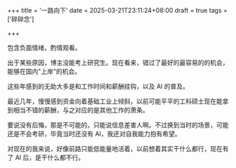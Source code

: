+++
title = '一路向下'
date = 2025-03-21T23:11:24+08:00
draft = true
tags = ['碎碎念']

+++

包含负面情绪，酌情观看。  

出于某些原因，博主没能考上研究生。现在看来，错过了最好的最容易的的机会，能够在国内"上岸"的机会。  

这些年感到的无助大多是和工作时间和薪酬挂钩，以及 AI 的普及。  

最近几年，慢慢感到资金向着基础工业上倾斜，以前可能平平的工科硕士现在能拿到相当不错的薪酬，与之对应的是其他工作的萧条。  

要说没有后悔，那是不可能的，只能说信息差害人啊。不过换到当时的场景，可能还是不会考研，毕竟当时还没有 AI，我还对自我能力抱有希望。  

对现在的我来说，好像前路只能低能量地活着，以前想着其实干什么都行，现在有了 AI 后，是干什么都不行。


